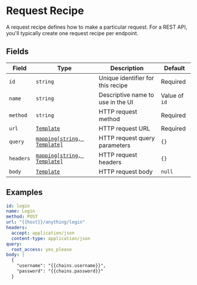# Request Recipe

A request recipe defines how to make a particular request. For a REST API, you'll typically create one request recipe per endpoint.

## Fields

| Field     | Type                                         | Description                       | Default       |
| --------- | -------------------------------------------- | --------------------------------- | ------------- |
| `id`      | `string`                                     | Unique identifier for this recipe | Required      |
| `name`    | `string`                                     | Descriptive name to use in the UI | Value of `id` |
| `method`  | `string`                                     | HTTP request method               | Required      |
| `url`     | [`Template`](./template.md)                  | HTTP request URL                  | Required      |
| `query`   | [`mapping[string, Template]`](./template.md) | HTTP request query parameters     | `{}`          |
| `headers` | [`mapping[string, Template]`](./template.md) | HTTP request headers              | `{}`          |
| `body`    | [`Template`](./template.md)                  | HTTP request body                 | `null`        |

## Examples

```yaml
id: login
name: Login
method: POST
url: "{{host}}/anything/login"
headers:
  accept: application/json
  content-type: application/json
query:
  root_access: yes_please
body: |
  {
    "username": "{{chains.username}}",
    "password": "{{chains.password}}"
  }
```
